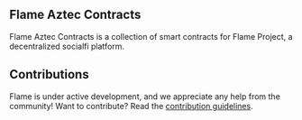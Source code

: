## Flame Aztec Contracts

Flame Aztec Contracts is a collection of smart contracts for Flame Project, a decentralized socialfi  platform.

## Contributions

Flame is under active development, and we appreciate any help from the community! Want to contribute? Read
the [contribution guidelines](./CONTRIBUTING.md).

<!-- local environment setup guide. -->